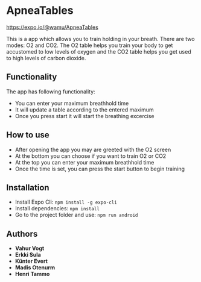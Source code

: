 # ApneaTables

https://expo.io/@wamu/ApneaTables

This is a app which allows you to train holding in your breath. There are two modes: O2 and CO2. The O2 table helps you train your body to get accustomed to low levels of oxygen and the CO2 table helps you get used to high levels of carbon dioxide.

## Functionality

The app has following functionality:
* You can enter your maximum breathhold time
* It will update a table according to the entered maximum
* Once you press start it will start the breathing excercise

## How to use

* After opening the app you may are greeted with the O2 screen
* At the bottom you can choose if you want to train O2 or CO2
* At the top you can enter your maximum breathhold time
* Once the time is set, you can press the start button to begin training

## Installation

* Install Expo Cli: `npm install -g expo-cli`
* Install dependencies: `npm install`
* Go to the project folder and use: `npm run android`

## Authors

* **Vahur Vogt**
* **Erkki Sula**
* **Künter Evert**
* **Madis Otenurm**
* **Henri Tammo**

